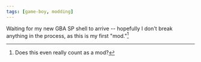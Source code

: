 ```yaml
---
tags: [game-boy, modding]
---
```


Waiting for my new GBA SP shell to arrive -- hopefully I don't break anything in
the process, as this is my first "mod."[^1]

[^1]: Does this even really count as a mod?
